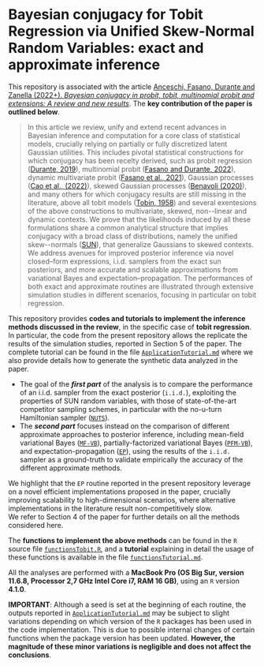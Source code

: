# Bayesian conjugacy for Tobit Regression via Unified Skew-Normal Random Variables: exact and approximate inference

This repository is associated with the article [Anceschi, Fasano, Durante and Zanella (2022+). *Bayesian conjugacy in probit, tobit, multinomial probit and extensions: A review and new results*](https://arxiv.org/abs/2206.08118). The **key contribution of the paper is outlined below**.

> In this article we review, unify and extend recent advances in Bayesian inference and computation for a core class of statistical models, crucially relying on partially or fully discretized latent Gaussian utilities. 
This includes pivotal statistical constructions for which conjugacy has been recelty derived, such as probit regression ([Durante, 2019](https://doi.org/10.1093/biomet/asz034)), multinomial probit ([Fasano and Durante, 2022](https://jmlr.org/papers/v23/20-735.html)), dynamic multivariate probit ([Fasano et al., 2021](https://doi.org/10.1007/s11222-021-10022-w)), Gaussian processes ([Cao et al., (2022)](https://doi.org/10.1080/10618600.2022.2036614)), skewed Gaussian processes ([Benavoli (2020)](https://doi.org/10.1007/s10994-020-05906-3)), and many others for which conjugacy results are still missing in the literature, above all tobit models ([Tobin, 1958](https://doi.org/10.2307/1907382)) and several exentesions of the above constructions to multivariate, skewed, non--linear and dynamic contexts.
We prove that the likelihoods induced by all these formulations share a common analytical structure that implies conjugacy with a broad class of distributions, namely the unified skew--normals ([SUN](https://doi.org/10.1017/CBO9781139248891)), that generalize Gaussians to skewed contexts.
We address avenues for improved posterior inference via novel closed–form expressions, i.i.d. samplers from the exact sun posteriors, and more accurate and scalable approximations from variational Bayes and expectation–propagation.
The performances of both exact and approximate routines are illustrated through extensive simulation studies in different scenarios, focusing in particular on tobit regression.

This repository provides **codes and tutorials to implement the inference methods discussed in the review**, in the specific case of **tobit regression**. 
In particular, the code from the present repository allows the replicate the results of the simulation studies, reported in Section 5 of the paper. 
The complete tutorial can be found in the file [`ApplicationTutorial.md`](link) where we also provide details how to generate the synthetic data analyzed in the paper.

- The goal of the ***first part*** of the analysis is to compare the performance of an i.i.d. sampler from the exact posterior (`i.i.d.`), exploiting the properties of SUN random variables, with those of state-of-the-art competitor sampling schemes, in particular with the no-u-turn Hamiltonian sampler ([`NUTS`](http://jmlr.org/papers/v15/hoffman14a.html)).
- The ***second part*** focuses instead on the comparison of different approximate approaches to posterior inference, including mean-field variational Bayes ([`MF-VB`](https://doi.org/10.1080/01621459.2017.1285773)), partially-factorized variational Bayes ([`PFM-VB`](https://doi.org/10.1093/biomet/asac026)), and expectation-propagation ([`EP`](https://doi.org/10.1214/16-STS581)), using the results of the `i.i.d.` sampler as a ground-truth to validate empirically the accuracy of the different approximate methods.

We highlight that the `EP` routine reported in the present repository leverage on a novel efficient implementations proposed in the paper, crucially improving scalability to high-dimensional scenarios, where alternative implementations in the literature result non-competitively slow. </br>
We refer to Section 4 of the paper for further details on all the methods considered here.

The **functions to implement the above methods** can be found in the `R` source file [`functionsTobit.R`](link), and a **tutorial** explaining in detail the usage of these functions is available in the file [`functionsTutorial.md`](link). 

All the analyses are performed with a **MacBook Pro (OS Big Sur, version 11.6.8, Processor 2,7 GHz Intel Core i7, RAM 16 GB)**, using an `R` version **4.1.0**.

**IMPORTANT**: Although a seed is set at the beginning of each routine, the outputs reported in [`ApplicationTutorial.md`](link) may be subject to slight variations depending on which version of the `R` packages has been used in the code implementation. This is due to possible internal changes of certain functions when the package version has been updated. **However, the magnitude of these minor variations is negligible and does not affect the conclusions**.
